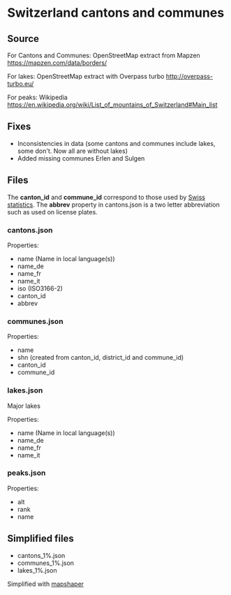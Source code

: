 # Switzerland cantons and communes

## Source

For Cantons and Communes: OpenStreetMap extract from Mapzen
https://mapzen.com/data/borders/

For lakes: OpenStreetMap extract with Overpass turbo http://overpass-turbo.eu/

For peaks: Wikipedia https://en.wikipedia.org/wiki/List_of_mountains_of_Switzerland#Main_list

## Fixes

* Inconsistencies in data (some cantons and communes include lakes, some don't. Now all are without lakes)
* Added missing communes Erlen and Sulgen

## Files

The **canton_id** and **commune_id** correspond to those used by [Swiss statistics](http://www.bfs.admin.ch/bfs/portal/en/index.html). The **abbrev** property in cantons.json is a two letter abbreviation such as used on license plates.

### cantons.json

Properties: 
* name (Name in local language(s))
* name_de
* name_fr
* name_it
* iso (ISO3166-2)
* canton_id
* abbrev

### communes.json

Properties:
* name
* shn (created from canton_id, district_id and commune_id)
* canton_id
* commune_id

### lakes.json

Major lakes

Properties:
* name (Name in local language(s))
* name_de
* name_fr
* name_it

### peaks.json

Properties:
* alt
* rank
* name

## Simplified files

* cantons_1%.json
* communes_1%.json
* lakes_1%.json

Simplified with [mapshaper](http://mapshaper.org/)

